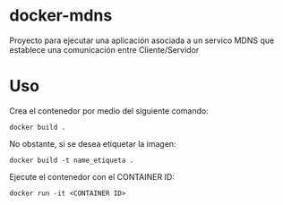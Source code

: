 # docker-mdns
Proyecto para ejecutar una aplicación asociada a un servico MDNS que establece una comunicación entre Cliente/Servidor 

# Uso
Crea el contenedor por medio del siguiente comando:
```
docker build .
```
No obstante, si se desea etiquetar la imagen:

```
docker build -t name_etiqueta .
```
Ejecute el contenedor con el CONTAINER ID:
```
docker run -it <CONTAINER ID>
```
